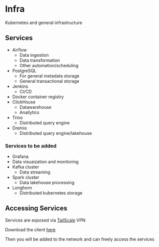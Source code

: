 # Infra

Kubernetes and general infrastructure

## Services

- Airflow 
    - Data ingestion
    - Data transformation
    - Other automation/scheduling
- PostgreSQL
    - For general metadata storage
    - General transactional storage
- Jenkins
    - CI/CD
- Docker container registry
- ClickHouse
    - Datawarehouse
    - Anallytics
- Trino
    - Distributed query engine
- Dremio
    - Distributed query engine/lakehouse

### Services to be added

- Grafana 
-    Data visuaization and monitoring 
- Kafka cluster
    - Data streaming
- Spark cluster
    - Data lakehouse processing
- Longhorn
    - Distributed kubernetes storage



## Accessing Services

Services are exposed via [TailScale](https://tailscale.com/) VPN

Download the client [here](https://tailscale.com/download)

Then you will be added to the network and can freely access the services
